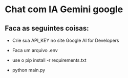 # Chat com IA Gemini google

## Faca as seguintes coisas: 

- Crie sua API_KEY no site Google AI for Developers

- Faca um arquivo .env

- use o pip install -r requirements.txt

- python main.py
